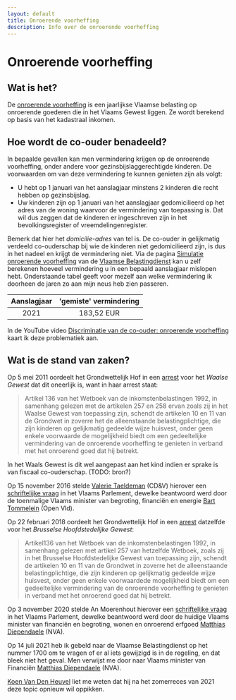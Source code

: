 ```yaml
---
layout: default
title: Onroerende voorheffing
description: Info over de onroerende voorheffing
---
```


# Onroerende voorheffing

## Wat is het?
De [onroerende voorheffing](https://www.vlaanderen.be/onroerende-voorheffing) is een jaarlijkse Vlaamse belasting op onroerende goederen die in het Vlaams Gewest liggen. Ze wordt berekend op basis van het kadastraal inkomen.

## Hoe wordt de co-ouder benadeeld?
In bepaalde gevallen kan men vermindering krijgen op de onroerende voorheffing, onder andere voor gezinsbijslaggerechtigde kinderen.
De voorwaarden om van deze vermindering te kunnen genieten zijn als volgt:
* U hebt op 1 januari van het aanslagjaar minstens 2 kinderen die recht hebben op gezinsbijslag.
* Uw kinderen zijn op 1 januari van het aanslagjaar gedomicilieerd op het adres van de woning waarvoor de vermindering van toepassing is. Dat wil dus zeggen dat de kinderen er ingeschreven zijn in het bevolkingsregister of vreemdelingenregister.

Bemerk dat hier het *domicilie-adres* van tel is.  De co-ouder in gelijkmatig verdeeld co-ouderschap bij wie de kinderen niet gedomicilieerd zijn, is dus in het nadeel en krijgt de vermindering niet.  Via de pagina [Simulatie onroerende voorheffing](https://belastingen.fenb.be/ui/public/ov/simulatie) van de [Vlaamse Belastingdienst](https://belastingen.fenb.be/) kan u zelf berekenen hoeveel vermindering u in een bepaald aanslagjaar mislopen hebt.  Onderstaande tabel geeft voor mezelf aan welke vermindering ik doorheen de jaren zo aan mijn neus heb zien passeren.

| Aanslagjaar   | 'gemiste' vermindering |
|:-------------:|:----------------------:|
| 2021          | 183,52 EUR             |

In de YouTube video [Discriminatie van de co-ouder: onroerende voorheffing](https://youtu.be/aeH-x_FN1Ro) kaart ik deze problematiek aan.

## Wat is de stand van zaken?
Op 5 mei 2011 oordeelt het Grondwettelijk Hof in een [arrest](https://www.stradalex.com/nl/sl_src_publ_jur_be/document/grondhof_2011-63) voor het *Waalse Gewest* dat dit oneerlijk is, want in haar arrest staat:

> Artikel  136  van  het  Wetboek  van  de  inkomstenbelastingen  1992,  in  samenhang  gelezen  met de artikelen 257 en 258 ervan zoals zij in het Waalse Gewest van toepassing zijn, schendt de artikelen 10 en 11 van de Grondwet in zoverre het de alleenstaande belastingplichtige, die zijn  kinderen  op  gelijkmatig  gedeelde  wijze  huisvest,  onder  geen  enkele  voorwaarde  de  mogelijkheid  biedt  om  een  gedeeltelijke  vermindering  van  de  onroerende  voorheffing  te  genieten in verband met het onroerend goed dat hij betrekt.

In het Waals Gewest is dit wel aangepast aan het kind indien er sprake is van fiscaal co-ouderschap. (TODO: bron?)

Op 15 november 2016 stelde [Valerie Taeldeman](https://www.cdenv.be/kopstuk/valerie-taeldeman/) (CD&V) hierover een [schriftelijke vraag](https://docs.vlaamsparlement.be/pfile?id=1225303) in het Vlaams Parlement, dewelke beantwoord werd door de toenmalige Vlaams minister van begroting, financiën en energie [Bart Tommelein](https://www.tommelein.com/) (Open Vld).

Op 22 februari 2018 oordeelt het Grondwettelijk Hof in een [arrest](https://www.stradalex.com/nl/sl_src_publ_jur_be/document/grondhof_2018-23) datzelfde voor het *Brusselse Hoofdstedelijke Gewest*:

> Artikel136  van  het  Wetboek  van  de  inkomstenbelastingen 1992,  in  samenhang  gelezen met artikel 257 van hetzelfde Wetboek, zoals zij in het Brusselse Hoofdstedelijke Gewest van toepassing   zijn,   schendt   de   artikelen 10   en   11   van   de   Grondwet   in   zoverre   het   de alleenstaande  belastingplichtige,  die  zijn  kinderen  op  gelijkmatig  gedeelde  wijze  huisvest, onder geen enkele voorwaardede mogelijkheid biedt om een gedeeltelijke vermindering van de onroerende voorheffing te genieten in verband met het onroerend goed dat hij betrekt.

Op 3 november 2020 stelde An Moerenhout hierover een [schriftelijke vraag](https://docs.vlaamsparlement.be/pfile?id=1631982) in het Vlaams Parlement, dewelke beantwoord werd door de huidige Vlaams minister van financiën en begroting, wonen en onroerend erfgoed [Matthias Diependaele](https://www.matthiasdiependaele.be/) (NVA).

Op 14 juli 2021 heb ik gebeld naar de Vlaamse Belastingdienst op het nummer 1700 om te vragen of er al iets gewijzigd is in de regeling, en dat bleek niet het geval.  Men verwijst me door naar Vlaams minister van Financiën [Matthias Diependaele](https://www.matthiasdiependaele.be/) (NVA).

[Koen Van Den Heuvel](https://www.koenvandenheuvel.be/) liet me weten dat hij na het zomerreces van 2021 deze topic opnieuw wil oppikken.
